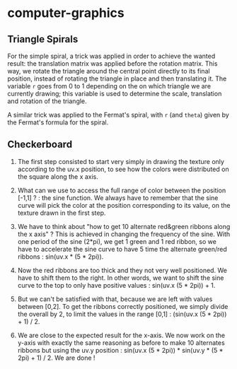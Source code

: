 # computer-graphics

## Triangle Spirals

For the simple spiral, a trick was applied in order to achieve the wanted result: the translation matrix was applied before the rotation matrix. This way, we rotate the triangle around the central point directly to its final position, instead of rotating the triangle in place and then translating it. The variable `r` goes from 0 to 1 depending on the on which triangle we are currently drawing; this variable is used to determine the scale, translation and rotation of the triangle.

A similar trick was applied to the Fermat's spiral, with `r` (and `theta`) given by the Fermat's formula for the spiral.

## Checkerboard

1. The first step consisted to start very simply in drawing the texture only according to the uv.x position, to see how the colors were distributed on the square along the x axis.

2. What can we use to access the full range of color between the position [-1,1] ? : the sine function.
We always have to remember that the sine curve will pick the color at the position corresponding to its value,  on the texture drawn in the first step.

3. We have to think about "how to get 10 alternate red&green ribbons along the x axis" ? This is achieved in changing the frequency of the sine. With one period of the sine (2*pi), we get 1 green and 1 red ribbon, so we have to accelerate the sine curve to have 5 time the alternate green/red ribbons : sin(uv.x * (5 * 2pi)).

4. Now the red ribbons are too thick and they not very well positioned. We have to shift them to the right. In other words, we want to shift the sine curve to the top to only have positive values : sin(uv.x (5 * 2pi)) + 1.

5. But we can't be satisfied with that, because we are left with values between [0,2]. To get the ribbons correctly positioned, we simply divide the overall by 2, to limit the values in the range [0,1] : (sin(uv.x (5 * 2pi)) + 1) / 2.

6. We are close to the expected result for the x-axis. We now work on the y-axis with exactly the same reasoning as before to make 10 alternates ribbons but using the uv.y position : sin(uv.x (5 * 2pi)) * sin(uv.y * (5 * 2pi) + 1) / 2. We are done !
